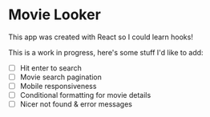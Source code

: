 # Movie Looker

This app was created with React so I could learn hooks!

This is a work in progress, here's some stuff I'd like to add:

- [ ] Hit enter to search
- [ ] Movie search pagination
- [ ] Mobile responsiveness
- [ ] Conditional formatting for movie details
- [ ] Nicer not found & error messages